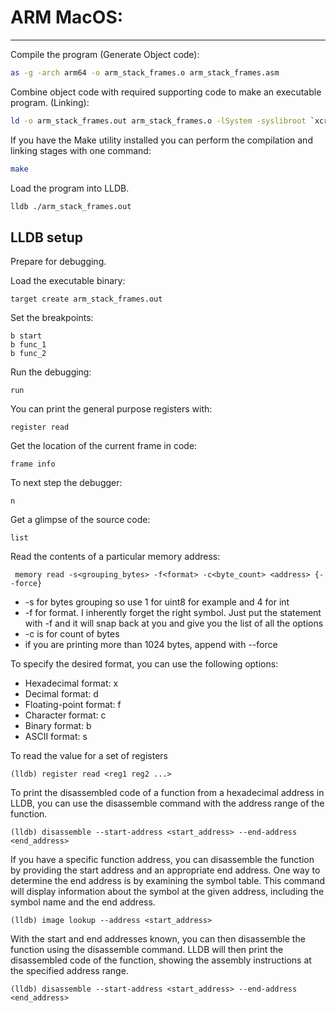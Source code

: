 # ARM MacOS:
<hr />

Compile the program (Generate Object code):
```zsh
as -g -arch arm64 -o arm_stack_frames.o arm_stack_frames.asm
```

Combine object code with required supporting code to make an executable program. (Linking):
```zsh
ld -o arm_stack_frames.out arm_stack_frames.o -lSystem -syslibroot `xcrun -sdk macosx --show-sdk-path` -e _start -arch arm64
``` 

If you have the Make utility installed you can perform the compilation and linking stages with one command:
```zsh
make
```

Load the program into LLDB.
```zsh
lldb ./arm_stack_frames.out
```

##  LLDB setup
Prepare for debugging.

Load the executable binary:
```lldb
target create arm_stack_frames.out
````

Set the breakpoints:
```lldb
b start
b func_1
b func_2
````

Run the debugging:
```lldb
run
```

You can print the general purpose registers with:
```lldb
register read
```

Get the location of the current frame in code:
```lldb
frame info
```

To next step the debugger:
```lldb
n
```

Get a glimpse of the source code:
```
list
```

Read the contents of a particular memory address:
```lldb
 memory read -s<grouping_bytes> -f<format> -c<byte_count> <address> {--force}
```

+ -s for bytes grouping so use 1 for uint8 for example and 4 for int
+ -f for format. I inherently forget the right symbol. Just put the statement with -f and it will snap back at you and give you the list of all the options
+ -c is for count of bytes
+ if you are printing more than 1024 bytes, append with --force

To specify the desired format, you can use the following options:

* Hexadecimal format: x
* Decimal format: d
* Floating-point format: f
* Character format: c
* Binary format: b
* ASCII format: s

To read the value for a set of registers
```lldb
(lldb) register read <reg1 reg2 ...>
```

To print the disassembled code of a function from a hexadecimal address in LLDB, you can use the disassemble command with the address range of the function.
```lldb
(lldb) disassemble --start-address <start_address> --end-address <end_address>
```

If you have a specific function address, you can disassemble the function by providing the start address and an appropriate end address. One way to determine the end address is by examining the symbol table. This command will display information about the symbol at the given address, including the symbol name and the end address.
```lldb
(lldb) image lookup --address <start_address>
```

With the start and end addresses known, you can then disassemble the function using the disassemble command. LLDB will then print the disassembled code of the function, showing the assembly instructions at the specified address range.
```lldb
(lldb) disassemble --start-address <start_address> --end-address <end_address>
```